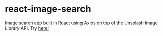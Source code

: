 # react-image-search
Image search app built in React using Axios on top of the Unsplash Image Library API. Try [here!](https://antvo.github.io/react-image-search)
